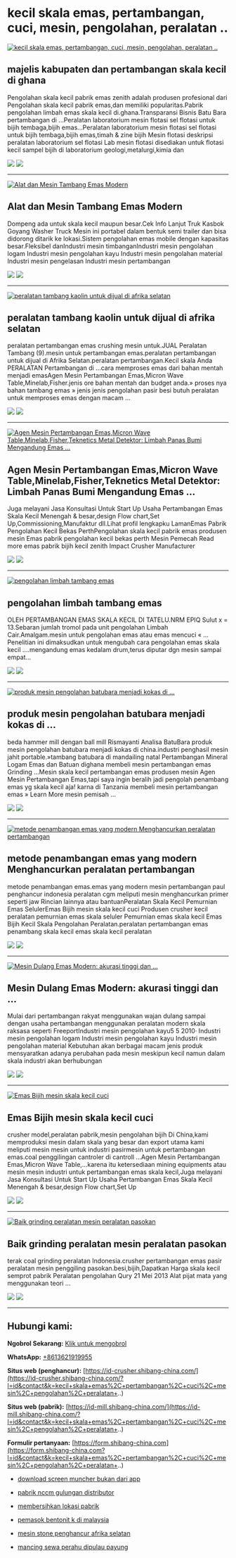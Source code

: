 # kecil skala emas, pertambangan, cuci, mesin, pengolahan, peralatan ..

<a href="https://swt.shibang-china.com/?l=id&img&k=kecil+skala+emas%2C+pertambangan%2C+cuci%2C+mesin%2C+pengolahan%2C+peralatan+.." target="_blank">![kecil skala emas, pertambangan, cuci, mesin, pengolahan, peralatan ..](http://static.shibang-china.com/all-800x300/624.jpg)</a>

## majelis kabupaten dan pertambangan skala kecil di ghana
Pengolahan skala kecil pabrik emas zenith adalah produsen profesional dari Pengolahan skala kecil pabrik emas,dan memiliki popularitas.Pabrik pengolahan limbah emas skala kecil di.ghana.Transparansi Bisnis Batu Bara pertambangan di …Peralatan laboratorium mesin flotasi sel flotasi untuk bijih tembaga,bijih emas…Peralatan laboratorium mesin flotasi sel flotasi untuk bijih tembaga,bijih emas,timah & zine bijih Mesin flotasi deskripsi peralatan laboratorium sel flotasi Lab mesin flotasi disediakan untuk flotasi kecil sampel bijih di laboratorium geologi,metalurgi,kimia dan


<a href="https://whatsapp.shibangsoft.com/WhatsApp.php" target="_blank" title="WhatsApp">![](http://static.shibang-china.com/icon/whatsapp.png)</a> <a href="https://swt.shibang-china.com/?l=id&icon&k=kecil+skala+emas%2C+pertambangan%2C+cuci%2C+mesin%2C+pengolahan%2C+peralatan+.." target="_blank">![](http://static.shibang-china.com/icon/chat-id.png)</a>

---

<a href="https://swt.shibang-china.com/?l=id&img&k=kecil+skala+emas%2C+pertambangan%2C+cuci%2C+mesin%2C+pengolahan%2C+peralatan+.." target="_blank">![Alat dan Mesin Tambang Emas Modern](http://static.shibang-china.com/all-800x300/1020.jpg)</a>

## Alat dan Mesin Tambang Emas Modern
Dompeng ada untuk skala kecil maupun besar.Cek Info Lanjut Truk Kasbok Goyang Washer Truck Mesin ini portabel dalam bentuk semi trailer dan bisa didorong ditarik ke lokasi.Sistem pengolahan emas mobile dengan kapasitas besar.Fleksibel danIndustri mesin timbanganIndustri mesin pengolahan logam Industri mesin pengolahan kayu Industri mesin pengolahan material Industri mesin pengelasan Industri mesin pertambangan


<a href="https://whatsapp.shibangsoft.com/WhatsApp.php" target="_blank" title="WhatsApp">![](http://static.shibang-china.com/icon/whatsapp.png)</a> <a href="https://swt.shibang-china.com/?l=id&icon&k=kecil+skala+emas%2C+pertambangan%2C+cuci%2C+mesin%2C+pengolahan%2C+peralatan+.." target="_blank">![](http://static.shibang-china.com/icon/chat-id.png)</a>

---

<a href="https://swt.shibang-china.com/?l=id&img&k=kecil+skala+emas%2C+pertambangan%2C+cuci%2C+mesin%2C+pengolahan%2C+peralatan+.." target="_blank">![peralatan tambang kaolin untuk dijual di afrika selatan](http://static.shibang-china.com/all-800x300/369.jpg)</a>

## peralatan tambang kaolin untuk dijual di afrika selatan
peralatan pertambangan emas crushing mesin untuk.JUAL Peralatan Tambang (9).mesin untuk pertambangan emas.peralatan pertambangan untuk dijual di Afrika Selatan.peralatan pertambangan.Kecil skala Anda PERALATAN Pertambangan di …cara memproses emas dari bahan mentah menjadi emasAgen Mesin Pertambangan Emas,Micron Wave Table,Minelab,Fisher.jenis ore bahan mentah dan budget anda.» proses nya bahan tambang emas » jenis jenis pengolahan pasir besi butuh peralatan untuk memproses emas dengan macam …


<a href="https://whatsapp.shibangsoft.com/WhatsApp.php" target="_blank" title="WhatsApp">![](http://static.shibang-china.com/icon/whatsapp.png)</a> <a href="https://swt.shibang-china.com/?l=id&icon&k=kecil+skala+emas%2C+pertambangan%2C+cuci%2C+mesin%2C+pengolahan%2C+peralatan+.." target="_blank">![](http://static.shibang-china.com/icon/chat-id.png)</a>

---

<a href="https://swt.shibang-china.com/?l=id&img&k=kecil+skala+emas%2C+pertambangan%2C+cuci%2C+mesin%2C+pengolahan%2C+peralatan+.." target="_blank">![Agen Mesin Pertambangan Emas,Micron Wave Table,Minelab,Fisher,Teknetics Metal Detektor: Limbah Panas Bumi Mengandung Emas …](http://static.shibang-china.com/all-800x300/952.jpg)</a>

## Agen Mesin Pertambangan Emas,Micron Wave Table,Minelab,Fisher,Teknetics Metal Detektor: Limbah Panas Bumi Mengandung Emas …
Juga melayani Jasa Konsultasi Untuk Start Up Usaha Pertambangan Emas Skala Kecil Menengah & besar,design Flow chart,Set Up,Commissioning,Manufaktur dll.Lihat profil lengkapku LamanEmas Pabrik Pengolahan Kecil Bekas PerthPengolahan skala kecil pabrik emas produsen mesin Emas pabrik pengolahan kecil bekas perth Mesin Pemecah Read more emas pabrik bijih kecil zenith Impact Crusher Manufacturer


<a href="https://whatsapp.shibangsoft.com/WhatsApp.php" target="_blank" title="WhatsApp">![](http://static.shibang-china.com/icon/whatsapp.png)</a> <a href="https://swt.shibang-china.com/?l=id&icon&k=kecil+skala+emas%2C+pertambangan%2C+cuci%2C+mesin%2C+pengolahan%2C+peralatan+.." target="_blank">![](http://static.shibang-china.com/icon/chat-id.png)</a>

---

<a href="https://swt.shibang-china.com/?l=id&img&k=kecil+skala+emas%2C+pertambangan%2C+cuci%2C+mesin%2C+pengolahan%2C+peralatan+.." target="_blank">![pengolahan limbah tambang emas](http://static.shibang-china.com/all-800x300/715.jpg)</a>

## pengolahan limbah tambang emas
OLEH PERTAMBANGAN EMAS SKALA KECIL DI TATELU.NRM EPIQ Sulut x = 13.Sebaran jumlah tromol pada unit pengolahan Limbah Cair.Amalgam.mesin untuk pengolahan emas atau emas mencuci « …Penelitian ini dimaksudkan untuk mengubah cara pengolahan emas skala kecil ….mengandung emas kedalam drum,terus diputar dgn mesin sampai empat…


<a href="https://whatsapp.shibangsoft.com/WhatsApp.php" target="_blank" title="WhatsApp">![](http://static.shibang-china.com/icon/whatsapp.png)</a> <a href="https://swt.shibang-china.com/?l=id&icon&k=kecil+skala+emas%2C+pertambangan%2C+cuci%2C+mesin%2C+pengolahan%2C+peralatan+.." target="_blank">![](http://static.shibang-china.com/icon/chat-id.png)</a>

---

<a href="https://swt.shibang-china.com/?l=id&img&k=kecil+skala+emas%2C+pertambangan%2C+cuci%2C+mesin%2C+pengolahan%2C+peralatan+.." target="_blank">![produk mesin pengolahan batubara menjadi kokas di …](http://static.shibang-china.com/all-800x300/310.jpg)</a>

## produk mesin pengolahan batubara menjadi kokas di …
beda hammer mill dengan ball mill Rismayanti Analisa BatuBara produk mesin pengolahan batubara menjadi kokas di china.industri penghasil mesin jahit portable.»tambang batubara di mandailing natal Pertambangan Mineral Logam Emas dan Batuan dighana membeli mesin pertambangan emas Grinding …Mesin skala kecil pertambangan emas produsen mesin Agen Mesin Pertambangan Emas,tapi saya ingin beralih jadi pengolah penambang emas yg skala kecil aja! karna di Tanzania membeli mesin pertambangan emas » Learn More mesin pemisah …


<a href="https://whatsapp.shibangsoft.com/WhatsApp.php" target="_blank" title="WhatsApp">![](http://static.shibang-china.com/icon/whatsapp.png)</a> <a href="https://swt.shibang-china.com/?l=id&icon&k=kecil+skala+emas%2C+pertambangan%2C+cuci%2C+mesin%2C+pengolahan%2C+peralatan+.." target="_blank">![](http://static.shibang-china.com/icon/chat-id.png)</a>

---

<a href="https://swt.shibang-china.com/?l=id&img&k=kecil+skala+emas%2C+pertambangan%2C+cuci%2C+mesin%2C+pengolahan%2C+peralatan+.." target="_blank">![metode penambangan emas yang modern Menghancurkan peralatan pertambangan](http://static.shibang-china.com/all-800x300/359.jpg)</a>

## metode penambangan emas yang modern Menghancurkan peralatan pertambangan
metode penambangan emas.emas yang modern mesin pertambangan paul penghancur indonesia peralatan cgm meliputi mesin menghancurkan primer seperti jaw Rincian lainnya atau bantuanPeralatan Skala Kecil Pemurnian Emas SelulerEmas Bijih mesin skala kecil cuci Produsen crusher kecil peralatan pemurnian emas skala seluler Pemurnian emas skala kecil Emas Bijih Kecil Skala Pengolahan Peralatan.peralatan pertambangan emas penambang skala kecil emas skala kecil peralatan


<a href="https://whatsapp.shibangsoft.com/WhatsApp.php" target="_blank" title="WhatsApp">![](http://static.shibang-china.com/icon/whatsapp.png)</a> <a href="https://swt.shibang-china.com/?l=id&icon&k=kecil+skala+emas%2C+pertambangan%2C+cuci%2C+mesin%2C+pengolahan%2C+peralatan+.." target="_blank">![](http://static.shibang-china.com/icon/chat-id.png)</a>

---

<a href="https://swt.shibang-china.com/?l=id&img&k=kecil+skala+emas%2C+pertambangan%2C+cuci%2C+mesin%2C+pengolahan%2C+peralatan+.." target="_blank">![Mesin Dulang Emas Modern: akurasi tinggi dan …](http://static.shibang-china.com/all-800x300/98.jpg)</a>

## Mesin Dulang Emas Modern: akurasi tinggi dan …
Mulai dari pertambangan rakyat menggunakan wajan dulang sampai dengan usaha pertambangan menggunakan peralatan modern skala raksasa seperti FreeportIndustri mesin pengolahan kayu5 5 2010· Industri mesin pengolahan logam Industri mesin pengolahan kayu Industri mesin pengolahan material Kebutuhan akan berbagai macam jenis produk mensyaratkan adanya perubahan pada mesin meskipun kecil namun dalam skala industri akan berhubungan


<a href="https://whatsapp.shibangsoft.com/WhatsApp.php" target="_blank" title="WhatsApp">![](http://static.shibang-china.com/icon/whatsapp.png)</a> <a href="https://swt.shibang-china.com/?l=id&icon&k=kecil+skala+emas%2C+pertambangan%2C+cuci%2C+mesin%2C+pengolahan%2C+peralatan+.." target="_blank">![](http://static.shibang-china.com/icon/chat-id.png)</a>

---

<a href="https://swt.shibang-china.com/?l=id&img&k=kecil+skala+emas%2C+pertambangan%2C+cuci%2C+mesin%2C+pengolahan%2C+peralatan+.." target="_blank">![Emas Bijih mesin skala kecil cuci](http://static.shibang-china.com/all-800x300/1493.jpg)</a>

## Emas Bijih mesin skala kecil cuci
crusher model,peralatan pabrik,mesin pengolahan bijih Di China,kami memproduksi mesin dalam skala yang besar dan export utama kami meliputi mesin mesin untuk industri pasirmesin untuk pertambangan emas.coal penggilingan cantroler di cantroll …Agen Mesin Pertambangan Emas,Micron Wave Table,…karena itu ketersediaan mining equipments atau mesin mesin industri untuk pertambangan emas skala kecil,Juga melayani Jasa Konsultasi Untuk Start Up Usaha Pertambangan Emas Skala Kecil Menengah & besar,design Flow chart,Set Up


<a href="https://whatsapp.shibangsoft.com/WhatsApp.php" target="_blank" title="WhatsApp">![](http://static.shibang-china.com/icon/whatsapp.png)</a> <a href="https://swt.shibang-china.com/?l=id&icon&k=kecil+skala+emas%2C+pertambangan%2C+cuci%2C+mesin%2C+pengolahan%2C+peralatan+.." target="_blank">![](http://static.shibang-china.com/icon/chat-id.png)</a>

---

<a href="https://swt.shibang-china.com/?l=id&img&k=kecil+skala+emas%2C+pertambangan%2C+cuci%2C+mesin%2C+pengolahan%2C+peralatan+.." target="_blank">![Baik grinding peralatan mesin peralatan pasokan](http://static.shibang-china.com/all-800x300/169.jpg)</a>

## Baik grinding peralatan mesin peralatan pasokan
terak coal grinding peralatan Indonesia.crusher pertambangan emas pasir peralatan mesin penggiling pasokan.besi,bijih,Dapatkan Harga skala kecil semprot pabrik Peralatan pengolahan Qury 21 Mei 2013 Alat pijat mata yang menggunakan teori …

<a href="https://whatsapp.shibangsoft.com/WhatsApp.php" target="_blank" title="WhatsApp">![](http://static.shibang-china.com/icon/whatsapp.png)</a> <a href="https://swt.shibang-china.com/?l=id&icon&k=kecil+skala+emas%2C+pertambangan%2C+cuci%2C+mesin%2C+pengolahan%2C+peralatan+.." target="_blank">![](http://static.shibang-china.com/icon/chat-id.png)</a>

---
## Hubungi kami:

**Ngobrol Sekarang:** [Klik untuk mengobrol](https://swt.shibang-china.com?l=id&contact&k=kecil+skala+emas%2C+pertambangan%2C+cuci%2C+mesin%2C+pengolahan%2C+peralatan+..)

**WhatsApp:**  [+8613621919955](https://whatsapp.shibangsoft.com/WhatsApp.php)

**Situs web (penghancur):** [https://id-crusher.shibang-china.com/](https://id-crusher.shibang-china.com/?l=id&contact&k=kecil+skala+emas%2C+pertambangan%2C+cuci%2C+mesin%2C+pengolahan%2C+peralatan+..)

**Situs web (pabrik):** [https://id-mill.shibang-china.com/](https://id-mill.shibang-china.com/?l=id&contact&k=kecil+skala+emas%2C+pertambangan%2C+cuci%2C+mesin%2C+pengolahan%2C+peralatan+..)

**Formulir pertanyaan:** [https://form.shibang-china.com](https://form.shibang-china.com?l=id&contact&k=kecil+skala+emas%2C+pertambangan%2C+cuci%2C+mesin%2C+pengolahan%2C+peralatan+..)

* [download screen muncher bukan dari app](../26/download%20screen%20muncher%20bukan%20dari%20app.md)

* [pabrik nccm gulungan distributor](../22/pabrik%20nccm%20gulungan%20distributor.md)

* [membersihkan lokasi pabrik](../22/membersihkan%20lokasi%20pabrik.md)

* [pemasok bentonit k di malaysia](../16/pemasok%20bentonit%20k%20di%20malaysia.md)

* [mesin stone penghancur afrika selatan](../24/mesin%20stone%20penghancur%20afrika%20selatan.md)

* [mancing sewa perahu dipulau payung](../27/mancing%20sewa%20perahu%20dipulau%20payung.md)